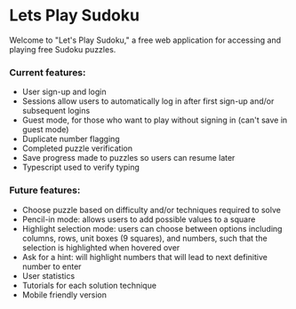 # Lets Play Sudoku

Welcome to "Let's Play Sudoku," a free web application for accessing and playing free Sudoku puzzles.

### Current features:

- User sign-up and login
- Sessions allow users to automatically log in after first sign-up and/or subsequent logins
- Guest mode, for those who want to play without signing in (can't save in guest mode)
- Duplicate number flagging
- Completed puzzle verification
- Save progress made to puzzles so users can resume later
- Typescript used to verify typing

### Future features:

- Choose puzzle based on difficulty and/or techniques required to solve
- Pencil-in mode: allows users to add possible values to a square
- Highlight selection mode: users can choose between options including columns, rows, unit boxes (9 squares), and numbers, such that the selection is highlighted when hovered over
- Ask for a hint: will highlight numbers that will lead to next definitive number to enter
- User statistics
- Tutorials for each solution technique
- Mobile friendly version
